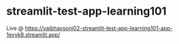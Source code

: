 # streamlit-test-app-learning101

Live @ https://vaibhavsoni02-streamlit-test-app-learning101-app-1evyk8.streamlit.app/
